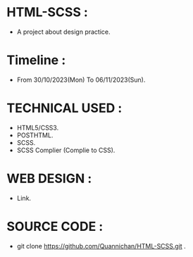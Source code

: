 # HTML-SCSS :
- A project about design practice.
# Timeline :
- From 30/10/2023(Mon) To 06/11/2023(Sun).
# TECHNICAL USED :
- HTML5/CSS3.
- POSTHTML.
- SCSS.
- SCSS Complier (Complie to CSS).
# WEB DESIGN :
- Link.
# SOURCE CODE :
- git clone https://github.com/Quannichan/HTML-SCSS.git .
